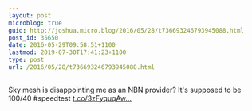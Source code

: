 ```yaml
---
layout: post
microblog: true
guid: http://joshua.micro.blog/2016/05/28/t736693246793945088.html
post_id: 35650
date: 2016-05-29T09:58:51+1100
lastmod: 2019-07-30T17:41:23+1100
type: post
url: /2016/05/28/t736693246793945088.html
---
```

Sky mesh is disappointing me as an NBN provider? It's supposed to be 100/40 #speedtest [t.co/3zFyquqAw...](https://t.co/3zFyquqAwO)
